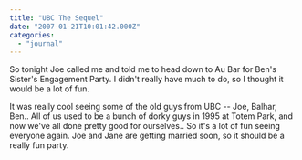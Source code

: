 ```yaml
---
title: "UBC The Sequel"
date: "2007-01-21T10:01:42.000Z"
categories: 
  - "journal"
---
```


So tonight Joe called me and told me to head down to Au Bar for Ben's Sister's Engagement Party. I didn't really have much to do, so I thought it would be a lot of fun.

It was really cool seeing some of the old guys from UBC -- Joe, Balhar, Ben.. All of us used to be a bunch of dorky guys in 1995 at Totem Park, and now we've all done pretty good for ourselves.. So it's a lot of fun seeing everyone again. Joe and Jane are getting married soon, so it should be a really fun party.
